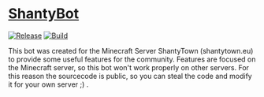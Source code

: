 # [ShantyBot](https://discord.com/oauth2/authorize?client_id=725076053495644201)

[![Release](https://github.com/rettichlp/shantybot/actions/workflows/release.yml/badge.svg?branch=main)](https://github.com/rettichlp/shantybot/actions/workflows/release.yml)
[![Build](https://github.com/rettichlp/shantybot/actions/workflows/build.yml/badge.svg?branch=main)](https://github.com/rettichlp/shantybot/actions/workflows/build.yml)

This bot was created for the Minecraft Server ShantyTown (shantytown.eu) to provide some useful features for the community.
Features are focused on the Minecraft server, so this bot won't work properly on other servers.
For this reason the sourcecode is public, so you can steal the code and modify it for your own server ;) .
